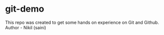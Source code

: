 # git-demo
This repo was created to get some hands on experience on Git and Github. <br>
Author - Nikil (saini)